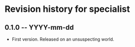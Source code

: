 # Revision history for specialist

## 0.1.0 -- YYYY-mm-dd

* First version. Released on an unsuspecting world.

